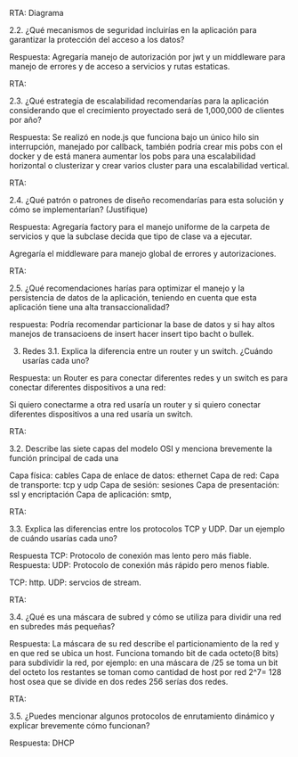RTA: Diagrama

2.2. ¿Qué mecanismos de seguridad incluirías en la aplicación para garantizar la protección del acceso a los datos?

Respuesta: Agregaría manejo de autorización por jwt y un middleware para manejo de errores y de acceso a servicios y rutas estaticas.

RTA:

2.3. ¿Qué estrategia de escalabilidad recomendarías para la aplicación considerando que el crecimiento proyectado será de 1,000,000 de clientes por año?

Respuesta: Se realizó en node.js que funciona bajo un único hilo sin interrupción, manejado por callback, también podría crear mis pobs con el docker y de está manera aumentar los pobs para una escalabilidad horizontal o clusterizar y crear varios cluster para una escalabilidad vertical.

RTA:

2.4. ¿Qué patrón o patrones de diseño recomendarías para esta solución y cómo se implementarían? (Justifique)

Respuesta: Agregaría factory para el manejo uniforme de la carpeta de servicios y que la subclase decida que tipo de clase va a ejecutar.

Agregaría el middleware para manejo global de errores y autorizaciones.

RTA:

2.5. ¿Qué recomendaciones harías para optimizar el manejo y la persistencia de datos de la aplicación, teniendo en cuenta que esta aplicación tiene una alta transaccionalidad?

respuesta: Podría recomendar particionar la base de datos y si hay altos manejos de transacioens de insert hacer insert tipo bacht o bullek.

3. Redes
3.1. Explica la diferencia entre un router y un switch. ¿Cuándo usarías cada uno?

Respuesta: un Router es para conectar diferentes redes y un switch es para conectar diferentes dispositivos a una red:

Si quiero conectarme a otra red usaría un router y si quiero conectar diferentes dispositivos a una red usaría un switch.

RTA:

3.2. Describe las siete capas del modelo OSI y menciona brevemente la función principal de cada una

Capa física: cables
Capa de enlace de datos: ethernet
Capa de red:
Capa de transporte: tcp y udp
Capa de sesión: sesiones
Capa de presentación: ssl y encriptación
Capa de aplicación: smtp, 


RTA:

3.3. Explica las diferencias entre los protocolos TCP y UDP. Dar un ejemplo de cuándo usarías cada uno?

Respuesta TCP: Protocolo de conexión mas lento pero más fiable.
Respuesta: UDP: Protocolo de conexión más rápido pero menos fiable.

TCP: http.
UDP: servcios de stream.

RTA:

3.4. ¿Qué es una máscara de subred y cómo se utiliza para dividir una red en subredes más pequeñas?

Respuesta: La máscara de su red describe el particionamiento de la red y en que red se ubica un host.
Funciona tomando bit de cada octeto(8 bits) para subdividir la red, 
por ejemplo: en una máscara de /25 se toma un bit del octeto los restantes se toman como cantidad de host por red 2^7= 128 host osea que se divide en dos redes 256 serías dos redes.

RTA:

3.5. ¿Puedes mencionar algunos protocolos de enrutamiento dinámico y explicar brevemente cómo funcionan?

Respuesta: DHCP